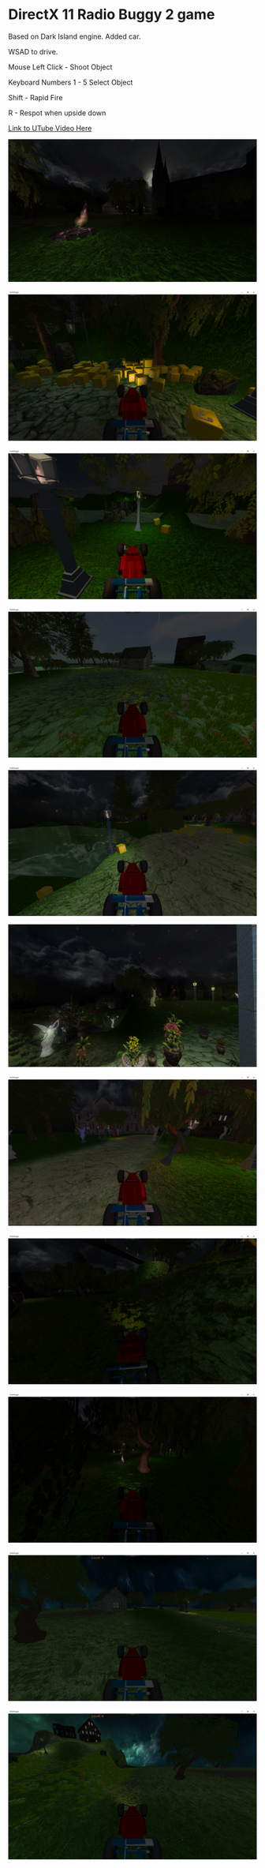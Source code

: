 # DirectX 11 Radio Buggy 2 game

Based on Dark Island engine. Added car. 

WSAD to drive.

Mouse Left Click - Shoot Object

Keyboard Numbers 1 - 5 Select Object

Shift - Rapid Fire

R - Respot when upside down

[Link to UTube Video Here](https://youtu.be/MRI0ujjIvcI)

![Screenshot](ReleaseArt/ss1.png)

![Screenshot](ReleaseArt/ss2.png)

![Screenshot](ReleaseArt/ss3.png)

![Screenshot](ReleaseArt/ss4.png)

![Screenshot](ReleaseArt/ss5.png)

![Screenshot](ReleaseArt/ss6.png)

![Screenshot](ReleaseArt/ss7.png)

![Screenshot](ReleaseArt/ss8.png)

![Screenshot](ReleaseArt/ss9.png)

![Screenshot](ReleaseArt/ss10.png)

![Screenshot](ReleaseArt/ss11.png)
